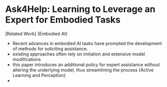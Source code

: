 # Ask4Help: Learning to Leverage an Expert for Embodied Tasks
[Related Work]
{Embodied AI}
- Recent advances in embodied AI tasks have prompted the development of methods for soliciting assistance.
- existing approaches often rely on imitation and extensive model modifications
- this paper introduces an additional policy for expert assistance without altering the underlying model, thus streamlining the process
{Active Learning and Perception}
- 
